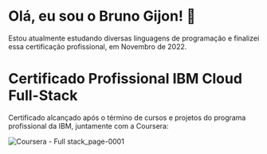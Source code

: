 # Olá, eu sou o Bruno Gijon! 👋
Estou atualmente estudando diversas linguagens de programação e finalizei essa certificação profissional, em Novembro de 2022.

# Certificado Profissional IBM Cloud Full-Stack 

Certificado alcançado após o término de cursos e projetos do programa profissional da IBM, juntamente com a Coursera:


![Coursera - Full stack_page-0001](https://user-images.githubusercontent.com/101295421/205301917-e757068a-f9c6-48c5-9ea2-ff70c14fd39c.jpg)
